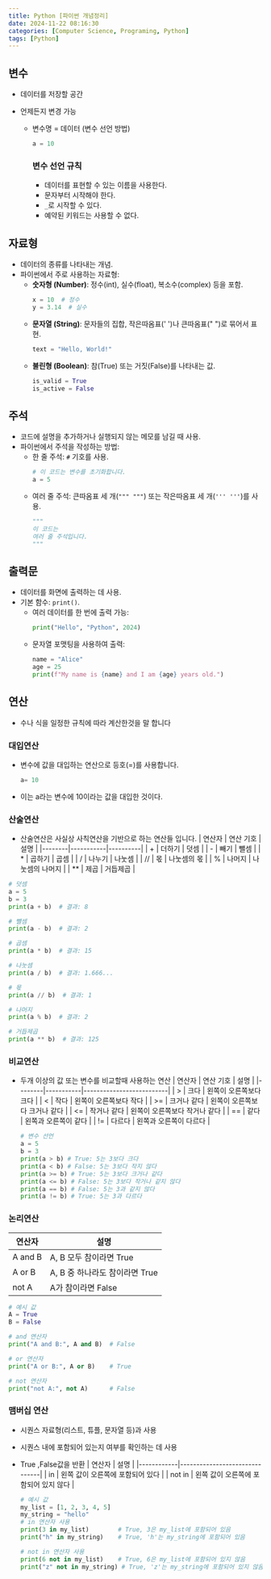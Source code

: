 ```yaml
---
title: Python [파이썬 개념정리]
date: 2024-11-22 08:16:30
categories: [Computer Science, Programing, Python]
tags: [Python]
---
```


## 변수

- 데이터를 저장할 공간
- 언제든지 변경 가능

  - 변수명 = 데이터 (변수 선언 방법)

    ```python
    a = 10
    ```

    ### 변수 선언 규칙

    - 데이터를 표현할 수 있는 이름을 사용한다.
    - 문자부터 시작해야 한다.
    - `_`로 시작할 수 있다.
    - 예약된 키워드는 사용할 수 없다.

## 자료형

- 데이터의 종류를 나타내는 개념.
- 파이썬에서 주로 사용하는 자료형:
  - **숫자형 (Number)**: 정수(int), 실수(float), 복소수(complex) 등을 포함.
    ```python
    x = 10  # 정수
    y = 3.14  # 실수
    ```
  - **문자열 (String)**: 문자들의 집합, 작은따옴표(' ')나 큰따옴표(" ")로 묶어서 표현.
    ```python
    text = "Hello, World!"
    ```
  - **불린형 (Boolean)**: 참(True) 또는 거짓(False)를 나타내는 값.
    ```python
    is_valid = True
    is_active = False
    ```

## 주석

- 코드에 설명을 추가하거나 실행되지 않는 메모를 남길 때 사용.
- 파이썬에서 주석을 작성하는 방법:
  - 한 줄 주석: `#` 기호를 사용.
    ```python
    # 이 코드는 변수를 초기화합니다.
    a = 5
    ```
  - 여러 줄 주석: 큰따옴표 세 개(`""" """`) 또는 작은따옴표 세 개(`''' '''`)를 사용.
    ```python
    """
    이 코드는
    여러 줄 주석입니다.
    """
    ```

## 출력문

- 데이터를 화면에 출력하는 데 사용.
- 기본 함수: `print()`.
  - 여러 데이터를 한 번에 출력 가능:
    ```python
    print("Hello", "Python", 2024)
    ```
  - 문자열 포맷팅을 사용하여 출력:
    ```python
    name = "Alice"
    age = 25
    print(f"My name is {name} and I am {age} years old.")
    ```

## 연산

- 수나 식을 일정한 규칙에 따라 계산한것을 말 합니다

### 대입연산

- 변수에 값을 대입하는 연산으로 등호(=)를 사용합니다.

  ```python
  a= 10
  ```

- 이는 a라는 변수에 10이라는 값을 대입한 것이다.

### 산술연산

- 산술연산은 사실상 사칙연산을 기반으로 하는 연산들 입니다.
  | 연산자 | 연산 기호 | 설명 |
  |--------|-----------|----------|
  | + | 더하기 | 덧셈 |
  | - | 빼기 | 뺄셈 |
  | \* | 곱하기 | 곱셈 |
  | / | 나누기 | 나눗셈 |
  | // | 몫 | 나눗셈의 몫 |
  | % | 나머지 | 나눗셈의 나머지 |
  | \*\* | 제곱 | 거듭제곱 |

```python
# 덧셈
a = 5
b = 3
print(a + b)  # 결과: 8

# 뺄셈
print(a - b)  # 결과: 2

# 곱셈
print(a * b)  # 결과: 15

# 나눗셈
print(a / b)  # 결과: 1.666...

# 몫
print(a // b)  # 결과: 1

# 나머지
print(a % b)  # 결과: 2

# 거듭제곱
print(a ** b)  # 결과: 125
```

### 비교연산

- 두개 이상의 값 또는 변수를 비교할때 사용하는 연산
  | 연산자 | 연산 기호 | 설명 |
  |--------|-----------|--------------------------|
  | > | 크다 | 왼쪽이 오른쪽보다 크다 |
  | < | 작다 | 왼쪽이 오른쪽보다 작다 |
  | >= | 크거나 같다 | 왼쪽이 오른쪽보다 크거나 같다 |
  | <= | 작거나 같다 | 왼쪽이 오른쪽보다 작거나 같다 |
  | == | 같다 | 왼쪽과 오른쪽이 같다 |
  | != | 다르다 | 왼쪽과 오른쪽이 다르다 |

  ```python
  # 변수 선언
  a = 5
  b = 3
  print(a > b) # True: 5는 3보다 크다
  print(a < b) # False: 5는 3보다 작지 않다
  print(a >= b) # True: 5는 3보다 크거나 같다
  print(a <= b) # False: 5는 3보다 작거나 같지 않다
  print(a == b) # False: 5는 3과 같지 않다
  print(a != b) # True: 5는 3과 다르다

  ```

### 논리연산

| 연산자  | 설명                           |
| ------- | ------------------------------ |
| A and B | A, B 모두 참이라면 True        |
| A or B  | A, B 중 하나라도 참이라면 True |
| not A   | A가 참이라면 False             |

```python
# 예시 값
A = True
B = False

# and 연산자
print("A and B:", A and B)  # False

# or 연산자
print("A or B:", A or B)    # True

# not 연산자
print("not A:", not A)      # False

```

### 맴버십 연산

- 시퀀스 자료형(리스트, 튜플, 문자열 등)과 사용
- 시퀀스 내에 포함되어 있는지 여부를 확인하는 데 사용
- True ,False값을 반환
  | 연산자 | 설명 |
  |------------|-------------------------------|
  | in | 왼쪽 값이 오른쪽에 포함되어 있다 |
  | not in | 왼쪽 값이 오른쪽에 포함되어 있지 않다 |

  ```python
  # 예시 값
  my_list = [1, 2, 3, 4, 5]
  my_string = "hello"
  # in 연산자 사용
  print(3 in my_list)        # True, 3은 my_list에 포함되어 있음
  print("h" in my_string)    # True, 'h'는 my_string에 포함되어 있음

  # not in 연산자 사용
  print(6 not in my_list)    # True, 6은 my_list에 포함되어 있지 않음
  print("z" not in my_string) # True, 'z'는 my_string에 포함되어 있지 않음

  ```
